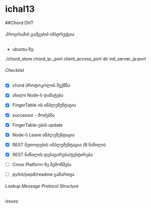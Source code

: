 # ichal13

##Chord DHT

###### პროგრამის გაშვების ინსტრუქცია
* ubuntu-ზე:

./chord_store chord_ip:_port client_access_port dir init_server_ip:port

###### Checklist
- [x] chord პროტოკოლის შექმნა
- [x] ახალი Node-ს დამატება
- [x] FingerTable-ის იმპლემენტაცია
- [x] successor - მოძებნა
- [x] FingerTable-ების update
- [x] Node-ს Leave იმპლემენტაცია
- [x] REST მეთოდების იმპლემენტაცია (B ნაწილი)
- [x] REST ნაწილის დებაგირება/ტესტირება
- [ ] Cross Platform-ზე შემოწმება
- [ ] pylint/pep8/readme გამართვა


###### Lookup Message Protocol Structure



###### issues
